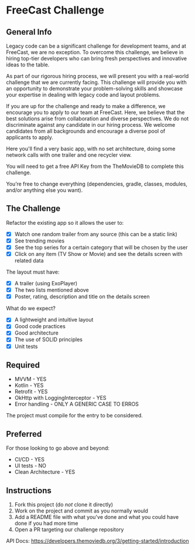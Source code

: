 # FreeCast Challenge

## General Info

Legacy code can be a significant challenge for development teams, and at FreeCast, we are no exception. To overcome this challenge, we believe in hiring top-tier developers who can bring fresh perspectives and innovative ideas to the table.

As part of our rigorous hiring process, we will present you with a real-world challenge that we are currently facing. This challenge will provide you with an opportunity to demonstrate your problem-solving skills and showcase your expertise in dealing with legacy code and layout problems.

If you are up for the challenge and ready to make a difference, we encourage you to apply to our team at FreeCast. Here, we believe that the best solutions arise from collaboration and diverse perspectives. We do not discriminate against any candidate in our hiring process. We welcome candidates from all backgrounds and encourage a diverse pool of applicants to apply.

Here you'll find a very basic app, with no set architecture, doing some network calls with one trailer and one recycler view.

You will need to get a free API Key from the TheMovieDB to complete this challenge.

You’re free to change everything (dependencies, gradle, classes, modules, and/or anything else you want).

## The Challenge

Refactor the existing app so it allows the user to:

- [X] Watch one random trailer from any source (this can be a static link)
- [X] See trending movies
- [X] See the top series for a certain category that will be chosen by the user
- [X] Click on any item (TV Show or Movie) and see the details screen with related data

The layout must have:

- [X] A trailer (using ExoPlayer)
- [X] The two lists mentioned above
- [X] Poster, rating, description and title on the details screen

What do we expect?

- [X] A lightweight and intuitive layout
- [X] Good code practices
- [X] Good architecture
- [X] The use of SOLID principles
- [X] Unit tests

## Required

- MVVM - YES
- Kotlin - YES
- Retrofit - YES
- OkHttp with LoggingInterceptor - YES
- Error handling - ONLY A GENERIC CASE TO ERROS

The project must compile for the entry to be considered.

## Preferred

For those looking to go above and beyond:

- CI/CD - YES
- UI tests - NO
- Clean Architecture - YES


## Instructions

1. Fork this project (do _not_ clone it directly)
2. Work on the project and commit as you normally would
3. Add a README file with what you've done and what you could have done if you had more time
4. Open a PR targeting our challenge repository

API Docs: https://developers.themoviedb.org/3/getting-started/introduction

## 
